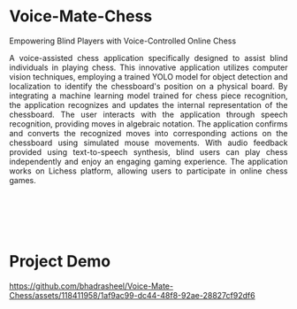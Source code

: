 # Voice-Mate-Chess
Empowering Blind Players with Voice-Controlled Online Chess

<div align="justify">

A voice-assisted chess application specifically designed to assist blind individuals in playing chess. This innovative application utilizes computer vision techniques, employing a trained YOLO model for object detection and localization to identify the chessboard's position on a physical board. By integrating a machine learning model trained for chess piece recognition, the application recognizes and updates the internal representation of the chessboard. The user interacts with the application through speech recognition, providing moves in algebraic notation. The application confirms and converts the recognized moves into corresponding actions on the chessboard using simulated mouse movements. With audio feedback provided using text-to-speech synthesis, blind users can play chess independently and enjoy an engaging gaming experience. The application works on Lichess platform, allowing users to participate in online chess games.
</div>

<br>
<br>
<br>
<br>


# Project Demo

https://github.com/bhadrasheel/Voice-Mate-Chess/assets/118411958/1af9ac99-dc44-48f8-92ae-28827cf92df6


